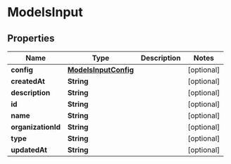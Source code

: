 

# ModelsInput


## Properties

| Name | Type | Description | Notes |
|------------ | ------------- | ------------- | -------------|
|**config** | [**ModelsInputConfig**](ModelsInputConfig.md) |  |  [optional] |
|**createdAt** | **String** |  |  [optional] |
|**description** | **String** |  |  [optional] |
|**id** | **String** |  |  [optional] |
|**name** | **String** |  |  [optional] |
|**organizationId** | **String** |  |  [optional] |
|**type** | **String** |  |  [optional] |
|**updatedAt** | **String** |  |  [optional] |




